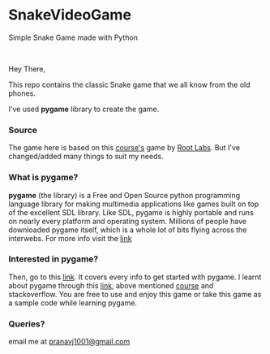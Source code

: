 # SnakeVideoGame
Simple Snake Game made with Python

<br>

Hey There,

This repo contains the classic Snake game that we all know from the old phones.

I've used **pygame** library to create the game.

### Source

The game here is based on this [course's](https://www.udemy.com/python-game-development-creating-a-snake-game-from-scratch/) game by [Root Labs](https://www.udemy.com/user/suraj-sharma-6/). But I've changed/added many things to suit my needs.

### What is pygame?

**pygame** (the library) is a Free and Open Source python programming language library for making multimedia applications like games built on top of the excellent SDL library. Like SDL, pygame is highly portable and runs on nearly every platform and operating system. Millions of people have downloaded pygame itself, which is a whole lot of bits flying across the interwebs.
For more info visit the [link](https://www.pygame.org/wiki/about)

### Interested in pygame?

Then, go to this [link](https://www.pygame.org/docs/). It covers every info to get started with pygame. I learnt about pygame through this [link](https://www.pygame.org/docs/), above mentioned [course](https://www.udemy.com/python-game-development-creating-a-snake-game-from-scratch/) and stackoverflow. You are free to use and enjoy this game or take this game as a sample code while learning pygame.

### Queries?

email me at pranavj1001@gmail.com
